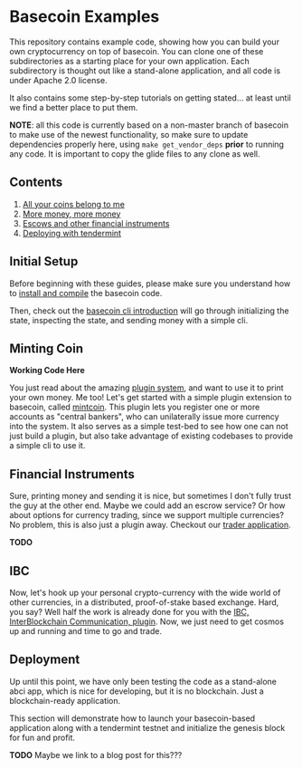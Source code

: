 # Basecoin Examples

This repository contains example code, showing how you can build your own cryptocurrency on top of basecoin.  You can clone one of these subdirectories as a starting place for your own application.  Each subdirectory is thought out like a stand-alone application, and all code is under Apache 2.0 license.

It also contains some step-by-step tutorials on getting stated... at least until we find a better place to put them.

**NOTE**: all this code is currently based on a non-master branch of basecoin to make use of the newest functionality, so make sure to update dependencies properly here, using `make get_vendor_deps` **prior** to running any code.  It is important to copy the glide files to any clone as well.

## Contents

1. [All your coins belong to me](#initial-setup)
1. [More money, more money](#minting-coin)
1. [Escows and other financial instruments](#financial-instruments)
1. [Deploying with tendermint](#deployment)

## Initial Setup

Before beginning with these guides, please make sure you understand how to [install and compile](https://github.com/tendermint/basecoin/blob/develop/README.md) the basecoin code.

Then, check out the [basecoin cli introduction](./tutorial.md) will go through initializing the state, inspecting the state, and sending money with a simple cli.

## Minting Coin

**Working Code Here**

You just read about the amazing [plugin system](https://github.com/tendermint/basecoin/blob/develop/Plugins.md), and want to use it to print your own money.  Me too!  Let's get started with a simple plugin extension to basecoin, called [mintcoin](./mintcoin/README.md). This plugin lets you register one or more accounts as "central bankers", who can unilaterally issue more currency into the system.  It also serves as a simple test-bed to see how one can not just build a plugin, but also take advantage of existing codebases to provide a simple cli to use it.

## Financial Instruments

Sure, printing money and sending it is nice, but sometimes I don't fully trust the guy at the other end. Maybe we could add an escrow service? Or how about options for currency trading, since we support multiple currencies? No problem, this is also just a plugin away.  Checkout our [trader application](./trader).

**TODO**

## IBC

Now, let's hook up your personal crypto-currency with the wide world of other currencies, in a distributed, proof-of-stake based exchange.  Hard, you say?  Well half the work is already done for you with the [IBC, InterBlockchain Communication, plugin](./ibc.md).  Now, we just need to get cosmos up and running and time to go and trade.

## Deployment

Up until this point, we have only been testing the code as a stand-alone abci app, which is nice for developing, but it is no blockchain.  Just a blockchain-ready application.

This section will demonstrate how to launch your basecoin-based application along with a tendermint testnet and initialize the genesis block for fun and profit.

**TODO** Maybe we link to a blog post for this???
